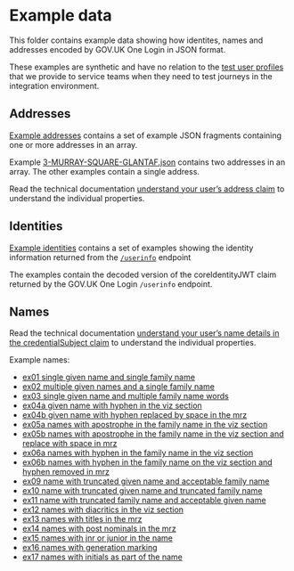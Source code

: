 # Example data

This folder contains example data showing how identites, names and addresses encoded by GOV.UK One Login in JSON format.

These examples are synthetic and have no relation to the [test user profiles](https://docs.sign-in.service.gov.uk/test-your-integration/using-integration-for-testing/#test-successful-user-journeys) that we provide to service teams when they need to test journeys in the integration environment.

## Addresses

[Example addresses](addresses) contains a set of example JSON fragments containing one or more addresses in an array.

Example [3-MURRAY-SQUARE-GLANTAF.json](addresses/3-MURRAY-SQUARE-GLANTAF.json) contains two addresses in an array. The other examples contain a single address.

Read the technical documentation [understand your user’s address claim](https://docs.sign-in.service.gov.uk/integrate-with-integration-environment/prove-users-identity/#understand-your-user-s-address-claim) to understand the individual properties.

## Identities

[Example identities](identities) contains a set of examples showing the identity information returned from the [`/userinfo`](https://docs.sign-in.service.gov.uk/integrate-with-integration-environment/authenticate-your-user/#retrieve-user-information) endpoint

The examples contain the decoded version of the coreIdentityJWT claim returned by the GOV.UK One Login `/userinfo` endpoint.

## Names

Read the technical documentation [understand your user’s name details in the credentialSubject claim](https://docs.sign-in.service.gov.uk/integrate-with-integration-environment/prove-users-identity/#understand-your-user-s-core-identity-claim) to understand the individual properties.

Example names:

- [ex01 single given name and single family name](names/ex01-single-given-name-and-single-family-name.json)
- [ex02 multiple given names and a single family name](names/ex02-multiple-given-names-and-a-single-family-name.json)
- [ex03 single given name and multiple family name words](names/ex03-single-given-name-and-multiple-family-name-words.json)
- [ex04a given name with hyphen in the viz section](names/ex04a-given-name-with-hyphen-in-the-viz-section.json)
- [ex04b given name with hyphen replaced by space in the mrz](names/ex04b-given-name-with-hyphen-replaced-by-space-in-the-mrz.json)
- [ex05a names with apostrophe in the family name in the viz section](names/ex05a-names-with-apostrophe-in-the-family-name-in-the-viz-section.json)
- [ex05b names with apostrophe in the family name in the viz section and replace with space in mrz](names/ex05b-names-with-apostrophe-in-the-family-name-in-the-viz-section-and-replace-with-space-in-mrz.json)
- [ex06a names with hyphen in the family name in the viz section](names/ex06a-names-with-hyphen-in-the-family-name-in-the-viz-section.json)
- [ex06b names with hyphen in the family name on the viz section and hyphen removed in mrz](names/ex06b-names-with-hyphen-in-the-family-name-on-the-viz-section-and-hyphen-removed-in-mrz.json)
- [ex09 name with truncated given name and acceptable family name](names/ex09-name-with-truncated-given-name-and-acceptable-family-name.json)
- [ex10 name with truncated given name and truncated family name](names/ex10-name-with-truncated-given-name-and-truncated-family-name.json)
- [ex11 name with truncated family name and acceptable given name](names/ex11-name-with-truncated-family-name-and-acceptable-given-name.json)
- [ex12 names with diacritics in the viz section](names/ex12-names-with-diacritics-in-the-viz-section.json)
- [ex13 names with titles in the mrz](names/ex13-names-with-titles-in-the-mrz.json)
- [ex14 names with post nominals in the mrz](names/ex14-names-with-post-nominals-in-the-mrz.json)
- [ex15 names with jnr or junior in the name](names/ex15-names-with-jnr-or-junior-in-the-name.json)
- [ex16 names with generation marking](names/ex16-names-with-generation-marking.json)
- [ex17 names with initials as part of the name](names/ex17-names-with-initials-as-part-of-the-name.json)

